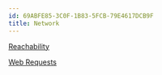 ```yaml
---
id: 69ABFE85-3C0F-1B83-5FCB-79E4617DCB9F  
title: Network  
---
```


[Reachability](/Recipes/ios/network/reachability)

[Web Requests](/Recipes/ios/network/web_requests)